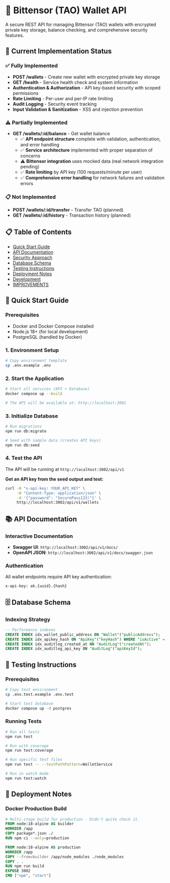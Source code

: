 # 🔐 Bittensor (TAO) Wallet API

A secure REST API for managing Bittensor (TAO) wallets with encrypted private key storage, balance checking, and comprehensive security features.

## 🚧 Current Implementation Status

### ✅ Fully Implemented
- **POST /wallets** - Create new wallet with encrypted private key storage
- **GET /health** - Service health check and system information
- **Authentication & Authorization** - API key-based security with scoped permissions
- **Rate Limiting** - Per-user and per-IP rate limiting
- **Audit Logging** - Security event tracking
- **Input Validation & Sanitization** - XSS and injection prevention

### ⚠️ Partially Implemented
- **GET /wallets/:id/balance** - Get wallet balance
  - ✅ **API endpoint structure** complete with validation, authentication, and error handling
  - ✅ **Service architecture** implemented with proper separation of concerns
  - ⚠️ **Bittensor integration** uses mocked data (real network integration pending)
  - ✅ **Rate limiting** by API key (100 requests/minute per user)
  - ✅ **Comprehensive error handling** for network failures and validation errors

### 📋 Not Implemented
- **POST /wallets/:id/transfer** - Transfer TAO (planned)
- **GET /wallets/:id/history** - Transaction history (planned)

## 📋 Table of Contents

- [Quick Start Guide](#-quick-start-guide)
- [API Documentation](#-api-documentation) 
- [Security Approach](#-security-approach)
- [Database Schema](#-database-schema)
- [Testing Instructions](#-testing-instructions)
- [Deployment Notes](#-deployment-notes)
- [Development](#-development)
- [IMPROVEMENTS](./docs/IMPROVEMENTS.md)

## 🚀 Quick Start Guide

### Prerequisites
- Docker and Docker Compose installed
- Node.js 18+ (for local development)
- PostgreSQL (handled by Docker)

### 1. Environment Setup
```bash
# Copy environment template
cp .env.example .env
```

### 2. Start the Application
```bash
# Start all services (API + Database)
docker compose up --build

# The API will be available at: http://localhost:3002
```

### 3. Initialize Database
```bash
# Run migrations
npm run db:migrate

# Seed with sample data (creates API keys)
npm run db:seed
```

### 4. Test the API
The API will be running at `http://localhost:3002/api/v1`

**Get an API key from the seed output and test:**
```bash
curl -H "x-api-key: YOUR_API_KEY" \
     -H "Content-Type: application/json" \
     -d '{"password": "SecurePass123!"}' \
     http://localhost:3002/api/v1/wallets
```

## 📚 API Documentation

### Interactive Documentation
- **Swagger UI**: `http://localhost:3002/api/v1/docs/`
- **OpenAPI JSON**: `http://localhost:3002/api/v1/docs/swagger.json`

### Authentication
All wallet endpoints require API key authentication:
```http
x-api-key: ak.{uuid}.{hash}
```

## 🗄️ Database Schema

### Indexing Strategy
```sql
-- Performance indexes
CREATE INDEX idx_wallet_public_address ON "Wallet"("publicAddress");
CREATE INDEX idx_apikey_hash ON "ApiKey"("keyHash") WHERE "isActive" = true;
CREATE INDEX idx_auditlog_created_at ON "AuditLog"("createdAt");
CREATE INDEX idx_auditlog_api_key ON "AuditLog"("apiKeyId");
```

## 🧪 Testing Instructions

### Prerequisites
```bash
# Copy test environment
cp .env.test.example .env.test

# Start test database
docker compose up -d postgres
```

### Running Tests
```bash
# Run all tests
npm run test

# Run with coverage
npm run test:coverage

# Run specific test files
npm run test -- --testPathPattern=WalletService

# Run in watch mode
npm run test:watch
```

## 🚀 Deployment Notes

### Docker Production Build
```dockerfile
# Multi-stage build for production - Didn't quite check it.
FROM node:18-alpine AS builder
WORKDIR /app
COPY package*.json ./
RUN npm ci --only=production

FROM node:18-alpine AS production
WORKDIR /app
COPY --from=builder /app/node_modules ./node_modules
COPY . .
RUN npm run build
EXPOSE 3002
CMD ["npm", "start"]
```
